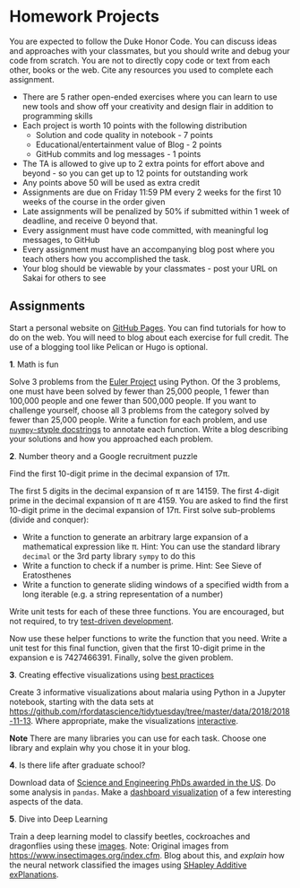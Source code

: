 # Homework Projects

You are expected to follow the Duke Honor Code. You can discuss ideas and approaches with your classmates, but you should write and debug your code from scratch. You are not to directly copy code or text from each other, books or the web. Cite any resources you used to complete each assignment.

- There are 5 rather open-ended exercises where you can learn to use new tools and show off your creativity and design flair in addition to programming skills
- Each project is worth 10 points with the following distribution
  - Solution and code quality in notebook - 7 points
  - Educational/entertainment value of Blog - 2 points
  - GitHub commits and log messages - 1 points
- The TA is allowed to give up to 2 extra points for effort above and beyond - so you can get up to 12 points for outstanding work
- Any points above 50 will be used as extra credit
- Assignments are due on Friday 11:59 PM every 2 weeks for the first 10 weeks of the course in the order given
- Late assignments will be penalized by 50\% if submitted within 1 week of deadline, and receive 0 beyond that.
- Every assignment must have code committed, with meaningful log messages, to GitHub
- Every assignment must have an accompanying blog post where you teach others how you accomplished the task.
- Your blog should be viewable by your classmates - post your URL on Sakai for others to see
  
## Assignments

Start a personal website on [GitHub Pages](https://pages.github.com). You can find tutorials for how to do on the web. You will need to blog about each exercise for full credit. The use of a blogging tool like Pelican or Hugo is optional.


**1**. Math is fun

Solve 3 problems from the [Euler Project](https://projecteuler.net/archives) using Python. Of the 3 problems, one must have been solved by fewer than 25,000 people, 1 fewer than 100,000 people and one fewer than 500,000 people. If you want to challenge yourself, choose all 3 problems from the category solved by fewer than 25,000 people. Write a function for each problem, and use [`nuympy`-styple docstrings](https://numpydoc.readthedocs.io/en/latest/format.html) to annotate each function. Write a blog  describing your solutions and how you approached each problem. 

**2**. Number theory and a Google recruitment puzzle

Find the first 10-digit prime in the decimal expansion of 17π. 

The first 5 digits in the decimal expansion of π are 14159. The first 4-digit prime in the decimal expansion of π are 4159. You are asked to find the first 10-digit prime in the decimal expansion of 17π. First solve sub-problems (divide and conquer):

- Write a function to generate an arbitrary large expansion of a mathematical expression like π. Hint: You can use the standard library `decimal` or the 3rd party library `sympy` to do this
- Write a function to check if a number is prime. Hint: See Sieve of Eratosthenes
- Write a function to generate sliding windows of a specified width from a long iterable (e.g. a string representation of a number)

Write unit tests for each of these three functions. You are encouraged, but not required, to try [test-driven development](https://en.wikipedia.org/wiki/Test-driven_development).

Now use these helper functions to write the function that you need.
Write a unit test for this final function, given that the first 10-digit prime in the expansion e is 7427466391. Finally, solve the given problem.

**3**. Creating effective visualizations using [best practices](https://rafalab.github.io/dsbook/data-visualization-principles.html)

Create 3 informative visualizations about malaria using Python in a Jupyter notebook, starting with the data sets at https://github.com/rfordatascience/tidytuesday/tree/master/data/2018/2018-11-13. Where appropriate, make the visualizations [interactive](https://jupyterbook.org/interactive/interactive.html).

**Note** There are many libraries you can use for each task. Choose one library and explain why you chose it in your blog.

**4**. Is there life after graduate school?

Download data of [Science and Engineering PhDs awarded in the US](https://ncses.nsf.gov/pubs/nsf19301/data). Do some analysis in `pandas`. Make a [dashboard visualization](https://pyviz.org/dashboarding/) of a few interesting aspects of the data.

**5**. Dive into Deep Learning

Train a deep learning model to classify beetles, cockroaches and dragonflies using these [images](https://www.dropbox.com/s/fn73sj2e6c9rhf6/insects.zip?dl=0). Note: Original images from https://www.insectimages.org/index.cfm. Blog about this, and *explain* how the neural network classified the images using [SHapley Additive exPlanations](https://github.com/slundberg/shap).
